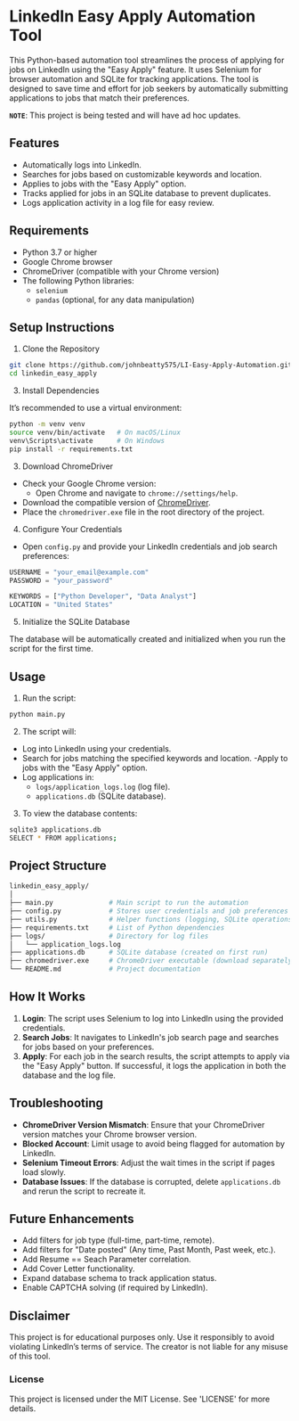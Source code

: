 # LinkedIn Easy Apply Automation Tool
This Python-based automation tool streamlines the process of applying for jobs on LinkedIn using the "Easy Apply" feature. It uses Selenium for browser automation and SQLite for tracking applications. The tool is designed to save time and effort for job seekers by automatically submitting applications to jobs that match their preferences.

**`NOTE`**: This project is being tested and will have ad hoc updates. 

## Features
- Automatically logs into LinkedIn.
- Searches for jobs based on customizable keywords and location.
- Applies to jobs with the "Easy Apply" option.
- Tracks applied for jobs in an SQLite database to prevent duplicates.
- Logs application activity in a log file for easy review.
## Requirements
- Python 3.7 or higher
- Google Chrome browser
- ChromeDriver (compatible with your Chrome version)
- The following Python libraries:
  - `selenium`
  - `pandas` (optional, for any data manipulation)
## Setup Instructions
1. Clone the Repository
```bash
git clone https://github.com/johnbeatty575/LI-Easy-Apply-Automation.git
cd linkedin_easy_apply
```
3. Install Dependencies

It’s recommended to use a virtual environment:

```bash
python -m venv venv
source venv/bin/activate   # On macOS/Linux
venv\Scripts\activate      # On Windows
pip install -r requirements.txt
```
3. Download ChromeDriver
- Check your Google Chrome version:
  - Open Chrome and navigate to `chrome://settings/help`.
- Download the compatible version of [ChromeDriver](https://googlechromelabs.github.io/chrome-for-testing/).
- Place the `chromedriver.exe` file in the root directory of the project.
4. Configure Your Credentials
- Open `config.py` and provide your LinkedIn credentials and job search preferences:

```python
USERNAME = "your_email@example.com"
PASSWORD = "your_password"

KEYWORDS = ["Python Developer", "Data Analyst"]
LOCATION = "United States"
```
5. Initialize the SQLite Database

The database will be automatically created and initialized when you run the script for the first time.

## Usage
1. Run the script:

```bash
python main.py
```
2. The script will:
- Log into LinkedIn using your credentials.
- Search for jobs matching the specified keywords and location.
-Apply to jobs with the "Easy Apply" option.
- Log applications in:
  - `logs/application_logs.log` (log file).
  - `applications.db` (SQLite database).
3. To view the database contents:

```bash
sqlite3 applications.db
SELECT * FROM applications;
```
## Project Structure
```bash
linkedin_easy_apply/
│
├── main.py              # Main script to run the automation
├── config.py            # Stores user credentials and job preferences
├── utils.py             # Helper functions (logging, SQLite operations)
├── requirements.txt     # List of Python dependencies
├── logs/                # Directory for log files
│   └── application_logs.log
├── applications.db      # SQLite database (created on first run)
├── chromedriver.exe     # ChromeDriver executable (download separately)
└── README.md            # Project documentation
```
## How It Works
1. **Login**: The script uses Selenium to log into LinkedIn using the provided credentials.
2. **Search Jobs**: It navigates to LinkedIn's job search page and searches for jobs based on your preferences.
3. **Apply**: For each job in the search results, the script attempts to apply via the "Easy Apply" button. If successful, it logs the application in both the database and the log file.

## Troubleshooting
- **ChromeDriver Version Mismatch**: Ensure that your ChromeDriver version matches your Chrome browser version.
- **Blocked Account**: Limit usage to avoid being flagged for automation by LinkedIn.
- **Selenium Timeout Errors**: Adjust the wait times in the script if pages load slowly.
- **Database Issues**: If the database is corrupted, delete `applications.db` and rerun the script to recreate it.
  
## Future Enhancements
- Add filters for job type (full-time, part-time, remote).
- Add filters for "Date posted" (Any time, Past Month, Past week, etc.).
- Add Resume == Seach Parameter correlation.
- Add Cover Letter functionality.
- Expand database schema to track application status.
- Enable CAPTCHA solving (if required by LinkedIn).

## Disclaimer
This project is for educational purposes only. Use it responsibly to avoid violating LinkedIn’s terms of service. The creator is not liable for any misuse of this tool.

### License
This project is licensed under the MIT License. See 'LICENSE' for more details.
